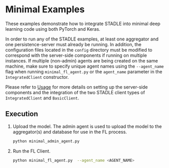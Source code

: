 # Minimal Examples

These examples demonstrate how to integrate STADLE into minimal deep learning code using both PyTorch and Keras.

In order to run any of the STADLE examples, at least one aggregator and one persistence-server must already be running.  In addition, the configuration files located in the `config` directory must be modified to correspond with the server-side components if running on multiple instances.  If multiple (non-admin) agents are being created on the same machine, make sure to specify unique agent names using the `--agent_name` flag when running `minimal_fl_agent.py` or the `agent_name` parameter in the `IntegratedClient` constructor.

Please refer to [Usage](https://stadle-documentation.readthedocs.io/en/latest/usage.html) for more details on setting up the server-side components and the integration of the two STADLE client types of `IntegratedClient` and `BasicClient`.

## Execution

1. Upload the model. The admin agent is used to upload the model to the aggregator(s) and database for use in the FL process.

    ```bash
    python minimal_admin_agent.py
    ```

2. Run the FL Client.

    ```bash
    python minimal_fl_agent.py  --agent_name <AGENT_NAME>
    ```
